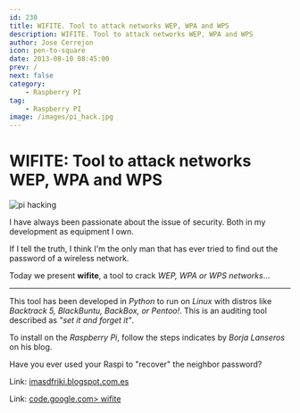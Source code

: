 ```yaml
---
id: 230
title: WIFITE. Tool to attack networks WEP, WPA and WPS
description: WIFITE. Tool to attack networks WEP, WPA and WPS
author: Jose Cerrejon
icon: pen-to-square
date: 2013-08-10 08:45:00
prev: /
next: false
category:
    - Raspberry PI
tag:
    - Raspberry PI
image: /images/pi_hack.jpg
---
```


# WIFITE: Tool to attack networks WEP, WPA and WPS

![pi hacking](/images/pi_hack.jpg)

I have always been passionate about the issue of security. Both in my development as equipment I own.

If I tell the truth, I think I'm the only man that has ever tried to find out the password of a wireless network.

Today we present **wifite**, a tool to crack _WEP, WPA or WPS networks_...

---

This tool has been developed in _Python_ to run on _Linux_ with distros like _Backtrack 5, BlackBuntu, BackBox, or Pentoo!_. This is an auditing tool described as _"set it and forget it"_.

To install on the _Raspberry Pi_, follow the steps indicates by _Borja Lanseros_ on his blog.

Have you ever used your Raspi to "recover" the neighbor password?

Link: [imasdfriki.blogspot.com.es](https://imasdfriki.blogspot.com.es/2013/08/wifitepy-running-on-raspberry-pi-raspian.html)

Link: [code.google.com> wifite](https://code.google.com/p/wifite)
